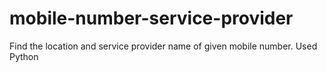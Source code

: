 # mobile-number-service-provider
Find the location and service provider name of given mobile number. Used Python
